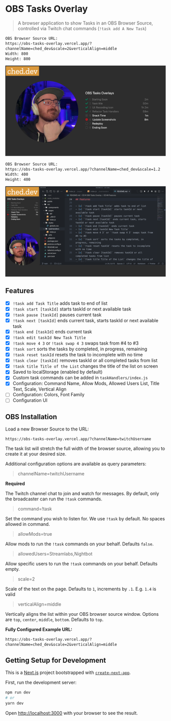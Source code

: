 # OBS Tasks Overlay

> A browser application to show Tasks in an OBS Browser Source, controlled via Twitch chat commands (`!task add A New Task`)


```
OBS Browser Source URL: 
https://obs-tasks-overlay.vercel.app/?channelName=ched_dev&scale=2&verticalAlign=middle
Width: 800
Height: 800
```

![Tasks Scaled and Centered](./public/screenshots/tasks-big-screen.png)

```
OBS Browser Source URL: 
https://obs-tasks-overlay.vercel.app/?channelName=ched_dev&scale=1.2
Width: 400
Height: 400
```

![Tasks Sidebar](./public/screenshots/tasks-sidebar.png)

## Features

- [x] `!task add Task Title` adds task to end of list
- [x] `!task start [taskId]` starts taskId or next available task
- [x] `!task pause [taskId]` pauses current task
- [x] `!task next [taskId]` ends current task, starts taskId or next available task
- [x] `!task end [taskId]` ends current task
- [x] `!task edit taskId New Task Title`
- [x] `!task move 4 3` or `!task swap 4 3` swaps task from #4 to #3
- [x] `!task sort` sorts the tasks by completed, in progress, remaining
- [x] `!task reset taskId` resets the task to incomplete with no time
- [x] `!task clear [taskId]` removes taskId or all completed tasks from list
- [x] `!task title Title of the List` changes the title of the list on screen
- [x] Saved to localStorage (enabled by default)
- [x] Custom task commands can be added in `taskHandlers/index.js`
- [x] Configuration: Command Name, Allow Mods, Allowed Users List, Title Text, Scale, Vertical Align
- [ ] Configuration: Colors, Font Family
- [ ] Configuration UI

## OBS Installation

Load a new Browser Source to the URL:

```
https://obs-tasks-overlay.vercel.app/?channelName=twitchUsername
```

The task list will stretch the full width of the browser source, allowing you to create it at your desired size.

Additional configuration options are available as query parameters:

> channelName=twitchUsername

**Required**

The Twitch channel chat to join and watch for messages. By default, only the broadcaster can run the `!task` commands.

> command=!task

Set the command you wish to listen for. We use `!task` by default. No spaces allowed in command.

> allowMods=true

Allow mods to run the `!task` commands on your behalf. Defaults `false`.

> allowedUsers=Streamlabs,Nightbot

Allow specific users to run the `!task` commands on your behalf. Defaults empty.

> scale=2

Scale of the text on the page. Defaults to `1`, increments by `.1`. E.g. `1.4` is valid

> verticalAlign=middle

Vertically aligns the list within your OBS browser source window. Options are `top`, `center`, `middle`, `bottom`. Defaults to `top`.

**Fully Configured Example URL:**
```
https://obs-tasks-overlay.vercel.app/?channelName=ched_dev&scale=2&verticalAlign=middle
```

## Getting Setup for Development

This is a [Next.js](https://nextjs.org/) project bootstrapped with [`create-next-app`](https://github.com/vercel/next.js/tree/canary/packages/create-next-app).

First, run the development server:

```bash
npm run dev
# or
yarn dev
```

Open [http://localhost:3000](http://localhost:3000) with your browser to see the result.
